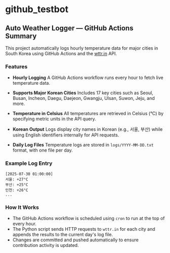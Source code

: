 # github_testbot

## Auto Weather Logger — GitHub Actions Summary

This project automatically logs hourly temperature data for major cities in South Korea using GitHub Actions and the [wttr.in](https://wttr.in) API.

### Features

* **Hourly Logging**
  A GitHub Actions workflow runs every hour to fetch live temperature data.

* **Supports Major Korean Cities**
  Includes 17 key cities such as Seoul, Busan, Incheon, Daegu, Daejeon, Gwangju, Ulsan, Suwon, Jeju, and more.

* **Temperature in Celsius**
  All temperatures are retrieved in Celsius (°C) by specifying metric units in the API query.

* **Korean Output**
  Logs display city names in Korean (e.g., 서울, 부산) while using English identifiers internally for API requests.

* **Daily Log Files**
  Temperature logs are stored in `logs/YYYY-MM-DD.txt` format, with one file per day.

### Example Log Entry

```
[2025-07-30 01:00:00]
서울: +27°C
부산: +25°C
인천: +26°C
...
```

### How It Works

* The GitHub Actions workflow is scheduled using `cron` to run at the top of every hour.
* The Python script sends HTTP requests to `wttr.in` for each city and appends the results to the current day's log file.
* Changes are committed and pushed automatically to ensure contribution activity is updated.
